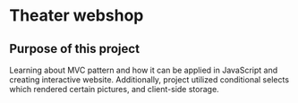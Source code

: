 # Theater webshop



## Purpose of this project
Learning about MVC pattern and how it can be applied in JavaScript and creating interactive website. Additionally, project utilized conditional selects which rendered certain pictures, and client-side storage.      
